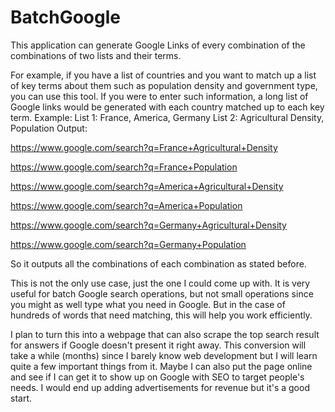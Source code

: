 # BatchGoogle
This application can generate Google Links of every combination of the combinations of two lists and their terms.

For example, if you have a list of countries and you want to match up a list of key terms about them such as population density and government type,
you can use this tool. If you were to enter such information, a long list of Google links would be generated with each country matched up to each
key term.
Example:
List 1: France, America, Germany
List 2: Agricultural Density, Population
Output:

https://www.google.com/search?q=France+Agricultural+Density

https://www.google.com/search?q=France+Population

https://www.google.com/search?q=America+Agricultural+Density

https://www.google.com/search?q=America+Population

https://www.google.com/search?q=Germany+Agricultural+Density

https://www.google.com/search?q=Germany+Population

So it outputs all the combinations of each combination as stated before.

This is not the only use case, just the one I could come up with. It is very useful for batch Google search operations, but not small operations
since you might as well type what you need in Google. But in the case of hundreds of words that need matching, this will help you work efficiently.

I plan to turn this into a webpage that can also scrape the top search result for answers if Google doesn't present it right away.
This conversion will take a while (months) since I barely know web development but I will learn quite a few important things from it. Maybe I can also put the page
online and see if I can get it to show up on Google with SEO to target people's needs. I would end up adding advertisements for revenue but it's a good start.
